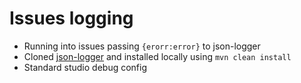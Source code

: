 # Issues logging 
- Running into issues passing `{erorr:error}` to json-logger
- Cloned [json-logger](https://github.com/anypointcloud/json-logger) and installed locally using `mvn clean install`
- Standard studio debug config
